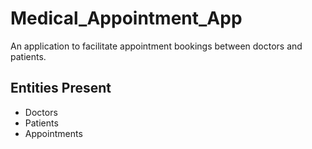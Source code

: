 # Medical_Appointment_App
An application to facilitate appointment bookings between doctors and patients.
## Entities Present
- Doctors
- Patients
- Appointments
